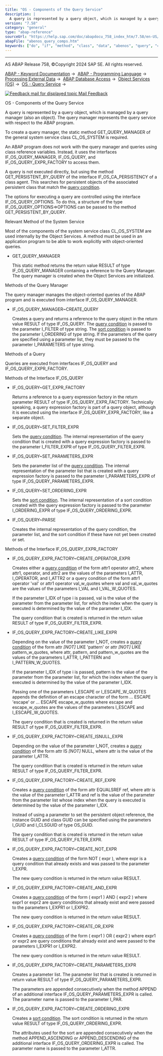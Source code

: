 ```yaml
---
title: "OS - Components of the Query Service"
description: |
  A query is represented by a query object, which is managed by a query manager (also an object). The query manager represents the query service with respect to the ABAP program. To create a query manager, the static method GET_QUERY_MANAGER of the general system service class CL_OS_SYSTEM is requ
version: "7.58"
category: "general"
type: "abap-reference"
sourceUrl: "https://help.sap.com/doc/abapdocu_758_index_htm/7.58/en-US/abenos_query_comps.htm"
abapFile: "abenos_query_comps.htm"
keywords: ["do", "if", "method", "class", "data", "abenos", "query", "comps"]
---
```


* * *

AS ABAP Release 758, ©Copyright 2024 SAP SE. All rights reserved.

[ABAP - Keyword Documentation](https://help.sap.com/doc/abapdocu_758_index_htm/7.58/en-US/abenabap.htm) →  [ABAP - Programming Language](https://help.sap.com/doc/abapdocu_758_index_htm/7.58/en-US/abenabap_reference.htm) →  [Processing External Data](https://help.sap.com/doc/abapdocu_758_index_htm/7.58/en-US/abenabap_language_external_data.htm) →  [ABAP Database Access](https://help.sap.com/doc/abapdocu_758_index_htm/7.58/en-US/abendb_access.htm) →  [Object Services (OS)](https://help.sap.com/doc/abapdocu_758_index_htm/7.58/en-US/abenabap_object_services.htm) →  [OS - Query Service](https://help.sap.com/doc/abapdocu_758_index_htm/7.58/en-US/abenabap_object_services_query.htm) → 

 [![](Mail.gif?object=Mail.gif "Feedback mail for displayed topic") Mail Feedback](mailto:f1_help@sap.com?subject=Feedback%20on%20ABAP%20Documentation&body=Document:%20OS%20-%20Components%20of%20the%20Query%20Service%2C%20ABENOS_QUERY_COMPS%2C%20758%0D%0A%0D%0AError:%0D%0A%0D%0A%0D%0A%0D%0ASuggestion%20for%20improvement:)

OS - Components of the Query Service

A query is represented by a query object, which is managed by a query manager (also an object). The query manager represents the query service with respect to the ABAP program.

To create a query manager, the static method GET\_QUERY\_MANAGER of the general system service class CL\_OS\_SYSTEM is required.

An ABAP program does not work with the query manager and queries using class reference variables. Instead, it uses the interfaces IF\_OS\_QUERY\_MANAGER, IF\_OS\_QUERY, and IF\_OS\_QUERY\_EXPR\_FACTORY to access them.

A query is not executed directly, but using the method GET\_PERSISTENT\_BY\_QUERY of the interface IF\_OS\_CA\_PERSISTENCY of a class agent. This searches for persistent objects of the associated persistent class that match the [query condition](https://help.sap.com/doc/abapdocu_758_index_htm/7.58/en-US/abenos_query_filter_cond.htm).

The options for executing a query are controlled using the interface IF\_OS\_QUERY\_OPTIONS. To do this, a structure of the type IF\_OS\_QUERY\_OPTIONS=>OPTIONS can be passed to the method GET\_PERSISTENT\_BY\_QUERY.

Relevant Method of the System Service   

Most of the components of the system service class CL\_OS\_SYSTEM are used internally by the Object Services. A method must be used in an application program to be able to work explicitly with object-oriented queries.

-   GET\_QUERY\_MANAGER
    
    This static method returns the return value RESULT of type IF\_OS\_QUERY\_MANAGER containing a reference to the Query Manager. The query manager is created when the Object Services are initialized.
    

Methods of the Query Manager   

The query manager manages the object-oriented queries of the ABAP program and is executed from interface IF\_OS\_QUERY\_MANAGER.

-   IF\_OS\_QUERY\_MANAGER~CREATE\_QUERY
    
    Creates a query and returns a reference to the query object in the return value RESULT of type IF\_OS\_QUERY. The [query condition](https://help.sap.com/doc/abapdocu_758_index_htm/7.58/en-US/abenos_query_filter_cond.htm) is passed to the parameter I\_FILTER of type string. The [sort condition](https://help.sap.com/doc/abapdocu_758_index_htm/7.58/en-US/abenos_query_sort_cond.htm) is passed to the parameter I\_ORDERING of type string. If the parameters of the query are specified using a parameter list, they must be passed to the parameter I\_PARAMETERS of type string.
    

Methods of a Query   

Queries are executed from interfaces IF\_OS\_QUERY and IF\_OS\_QUERY\_EXPR\_FACTORY.

Methods of the Interface IF\_OS\_QUERY   

-   IF\_OS\_QUERY~GET\_EXPR\_FACTORY
    
    Returns a reference to a query expression factory in the return parameter RESULT of type IF\_OS\_QUERY\_EXPR\_FACTORY. Technically speaking, a query expression factory is part of a query object, although it is executed using the interface IF\_OS\_QUERY\_EXPR\_FACTORY, like a separate object.
    
-   IF\_OS\_QUERY~SET\_FILTER\_EXPR
    
    Sets the [query condition](https://help.sap.com/doc/abapdocu_758_index_htm/7.58/en-US/abenos_query_filter_cond.htm). The internal representation of the query condition that is created with a query expression factory is passed to the parameter I\_FILTER\_EXPR of type IF\_OS\_QUERY\_FILTER\_EXPR.
    
-   IF\_OS\_QUERY~SET\_PARAMETERS\_EXPR
    
    Sets the parameter list of the [query condition](https://help.sap.com/doc/abapdocu_758_index_htm/7.58/en-US/abenos_query_filter_cond.htm). The internal representation of the parameter list that is created with a query expression factory is passed to the parameter I\_PARAMETERS\_EXPR of type IF\_OS\_QUERY\_PARAMETERS\_EXPR.
    
-   IF\_OS\_QUERY~SET\_ORDERING\_EXPR
    
    Sets the [sort condition](https://help.sap.com/doc/abapdocu_758_index_htm/7.58/en-US/abenos_query_sort_cond.htm). The internal representation of a sort condition created with the query expression factory is passed to the parameter I\_ORDERING\_EXPR of type IF\_OS\_QUERY\_ORDERING\_EXPR.
    
-   IF\_OS\_QUERY~PARSE
    
    Creates the internal representation of the query condition, the parameter list, and the sort condition if these have not yet been created or set.
    

Methods of the Interface IF\_OS\_QUERY\_EXPR\_FACTORY   

-   IF\_OS\_QUERY\_EXPR\_FACTORY~CREATE\_OPERATOR\_EXPR
    
    Creates either a [query condition](https://help.sap.com/doc/abapdocu_758_index_htm/7.58/en-US/abenos_query_filter_cond.htm) of the form
    attr1 operator attr2,
    where attr1, operator, and attr2 are the values of the parameters I\_ATTR, I\_OPERATOR, and I\_ATTR2 or a query condition of the form
    attr1 operator 'val' or
    attr1 operator val\_w\_quotes
    where val and val\_w\_quotes are the values of the parameters I\_VAL and I\_VAL\_W\_QUOTES.
    
    If the parameter I\_IDX of type i is passed, val is the value of the parameter from the parameter list, for which the index when the query is executed is determined by the value of the parameter I\_IDX.
    
    The query condition that is created is returned in the return value RESULT of type IF\_OS\_QUERY\_FILTER\_EXPR.
    
-   IF\_OS\_QUERY\_EXPR\_FACTORY~CREATE\_LIKE\_EXPR
    
    Depending on the value of the parameter I\_NOT, creates a [query condition](https://help.sap.com/doc/abapdocu_758_index_htm/7.58/en-US/abenos_query_filter_cond.htm) of the form
    attr *\[*NOT*\]* LIKE 'pattern' or
    attr *\[*NOT*\]* LIKE pattern\_w\_quotes,
    where attr, pattern, and pattern\_w\_quotes are the values of the parameters I\_ATTR, I\_PATTERN and I\_PATTERN\_W\_QUOTES.
    
    If the parameter I\_IDX of type i is passed, pattern is the value of the parameter from the parameter list, for which the index when the query is executed is determined by the value of the parameter I\_IDX.
    
    Passing one of the parameters I\_ESCAPE or I\_ESCAPE\_W\_QUOTES appends the definition of an escape character of the form ... ESCAPE 'escape' or ... ESCAPE escape\_w\_quotes where escape and escape\_w\_quotes are the values of the parameters I\_ESCAPE and I\_ESCAPE\_W\_QUOTES.
    
    The query condition that is created is returned in the return value RESULT of type IF\_OS\_QUERY\_FILTER\_EXPR.
    
-   IF\_OS\_QUERY\_EXPR\_FACTORY~CREATE\_ISNULL\_EXPR
    
    Depending on the value of the parameter I\_NOT, creates a [query condition](https://help.sap.com/doc/abapdocu_758_index_htm/7.58/en-US/abenos_query_filter_cond.htm) of the form
    attr IS *\[*NOT*\]* NULL,
    where attr is the value of the parameter I\_ATTR.
    
    The query condition that is created is returned in the return value RESULT of type IF\_OS\_QUERY\_FILTER\_EXPR.
    
-   IF\_OS\_QUERY\_EXPR\_FACTORY~CREATE\_REF\_EXPR
    
    Creates a [query condition](https://help.sap.com/doc/abapdocu_758_index_htm/7.58/en-US/abenos_query_filter_cond.htm) of the form
    attr EQUALSREF ref,
    where attr is the value of the parameter I\_ATTR and ref is the value of the parameter from the parameter list whose index when the query is executed is determined by the value of the parameter I\_IDX.
    
    Instead of using a parameter to set the persistent object reference, the instance GUID and class GUID can be specified using the parameters I\_GUID and I\_CLSGUID of type OS\_GUID.
    
    The query condition that is created is returned in the return value RESULT of type IF\_OS\_QUERY\_FILTER\_EXPR.
    
-   IF\_OS\_QUERY\_EXPR\_FACTORY~CREATE\_NOT\_EXPR
    
    Creates a [query condition](https://help.sap.com/doc/abapdocu_758_index_htm/7.58/en-US/abenos_query_filter_cond.htm) of the form
    NOT ( expr ),
    where expr is a query condition that already exists and was passed to the parameter I\_EXPR.
    
    The new query condition is returned in the return value RESULT.
    
-   IF\_OS\_QUERY\_EXPR\_FACTORY~CREATE\_AND\_EXPR
    
    Creates a [query condition](https://help.sap.com/doc/abapdocu_758_index_htm/7.58/en-US/abenos_query_filter_cond.htm) of the form
    ( expr1 ) AND ( expr2 )
    where expr1 or expr2 are query conditions that already exist and were passed to the parameters I\_EXPR1 or I\_EXPR2.
    
    The new query condition is returned in the return value RESULT.
    
-   IF\_OS\_QUERY\_EXPR\_FACTORY~CREATE\_OR\_EXPR
    
    Creates a [query condition](https://help.sap.com/doc/abapdocu_758_index_htm/7.58/en-US/abenos_query_filter_cond.htm) of the form
    ( expr1 ) OR ( expr2 )
    where expr1 or expr2 are query conditions that already exist and were passed to the parameters I\_EXPR1 or I\_EXPR2.
    
    The new query condition is returned in the return value RESULT.
    
-   IF\_OS\_QUERY\_EXPR\_FACTORY~CREATE\_PARAMETERS\_EXPR
    
    Creates a parameter list. The parameter list that is created is returned in return value RESULT of type IF\_OS\_QUERY\_PARAMETERS\_EXPR.
    
    The parameters are appended consecutively when the method APPEND of an additional interface IF\_OS\_QUERY\_PARAMETERS\_EXPR is called. The parameter name is passed to the parameter I\_PAR.
    
-   IF\_OS\_QUERY\_EXPR\_FACTORY~CREATE\_ORDERING\_EXPR
    
    Creates a [sort condition](https://help.sap.com/doc/abapdocu_758_index_htm/7.58/en-US/abenos_query_sort_cond.htm). The sort condition is returned in the return value RESULT of type IF\_OS\_QUERY\_ORDERING\_EXPR.
    
    The attributes used for the sort are appended consecutively when the method APPEND\_ASCENDING or APPEND\_DESCENDING of the additional interface IF\_OS\_QUERY\_ORDERING\_EXPR is called. The parameter name is passed to the parameter I\_ATTR.